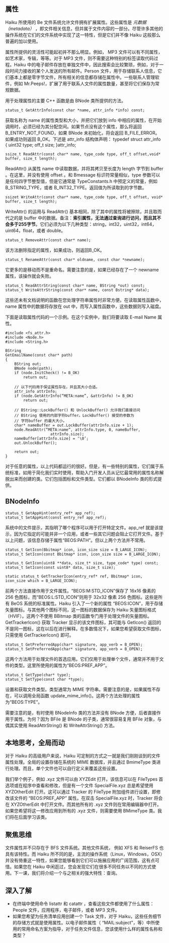## 属性

Haiku 所使用的 Be 文件系统允许文件拥有扩展属性。这些属性是 *元数据（metadata）* ，即文件相关信息，但并属于文件内容的一部分。尽管许多其他的操作系统在它们的文件系统中实现了这一特性，但是它们并不像 Haiku 这般那么普遍的加以使用。

属性所提供的灵活性可能起初并不那么明显。例如， MP3 文件可以有不同属性，如艺术家，专辑，等等。对于 MP3 文件，则不需要这种特别的标签读取代码过程。Haiku 中的电子邮件存放在单独文件中，因此搜索会比较繁琐，例如，对于一段时间力接收的某个人发送的所有邮件。Person 文件，用于存储联系人信息，它们基本上都是零字节文件，所有相关的信息都存储在属性中。一些联系人管理软件，例如 Mr.Peeps!，扩展了用于联系人文件的属性数量，甚至将它们保存为常规数据。

用于处理属性的主要 C++ 函数是由 BNode 类所提供的方法。

	status_t GetAttrInfo(const char *name, attr_info *info) const;
获取名称为 name 的属性类型和大小，并把它们放到 info 中相应的属性，在开始调用时，必须已经为其分配空间。如果节点没有这个属性，那么将返回 B_ENTRY_NOT_FOUND，如果 BNode 未初始化，将会返回 B_FILE_ERROR。如果成功则返回 B_OK。下述是 attr_info 结构体声明：
	typedef struct attr_info
	{
		uint32	type;
		off_t	size;
	}attr_info;

	ssize_t ReadAttr(const char* name, type_code type, off_t offset,void* buffer, size_t length);
ReadAttr() 从属性 name 中读取数据，并将其拷贝至长度为 length 字节到 buffer 。在这里，并没有使用 offset 。和 Bmessage 标识符常量相似，type 参数可以是任何四字节整型值，但是它通常是 TypeConstants.h 中预定义的常量，例如 B_STRING_TYPE，或者 B_INT32_TYPE。返回值为所读取到的字节数。

	ssizet WriteAttr(const char* name, type_code type, off_t offset, void* buffer, size_t length);
WriteAttr() 的运用与 ReadAttr() 基本相同，除了其中的属性将被擦除，并且取而代之的是 buffer 中的数据。备注：<strong>索引属性，无法通过查询进行访问，而且其不会多于255字节</strong>。它们必须为以下几种类型：string，int32，uint32，int64，uint64，float，或者 double。

	status_t RemoveAttr(const char* name);
该方法删除指定的属性，如果成功，则返回B_OK。

	status_t RenameAttr(const char* oldname, const char *newname);
它更多的是移动而不是重命名。需要注意的是，如果已经存在了一个 newname 属性，该操作就会失败。

	status_t ReadAttrString(const char* name, BString *out) const;
	status_t WriteAttrString(const char* name, const Bstring* data);
这些还未有文档说明的函数在您处理字符串属性时非常方便。在读取属性函数中，name 属性中的数据将存放在 out 中，而写入属性函数中，这些数据则写入磁盘。

下面是读取属性代码的一个示例。在这个实例中，我们将要读取 E-mail Name 属性。

	#include <fs_attr.h>
	#include <Node.h>
	#include <String.h>

	BString
	GetEmailName(const char* path)
	{
		BString out;
		BNode node(path);
		if (node.InitCheck() != B_OK)
			return out;

		// 以下代码用于保证属性存在，并且其大小合适。
		attr_info attrInfo;
		if (node.GetAttrInfo(“META:name”, &attrInfo) != B_OK)
			return out;

		// BString::LockBuffer() 和 UnlockBuffer() 允许我们直接访问
		// BString 使用的内部字符buffer。LockBuffer() 接受的参数为
		// 字符buffer 的最大大小。
		char* nameBuffer = out.LockBuffer(attrInfo.size + 1);
		node.ReadAttr(“META:name”, attrInfo.type, 0, nameBuffer,
						attrInfo.size);
		nameBuffer[attrInfo.size] = ‘\0’;
		out.UnlockBuffer();

		return out;
	}

对于任意的属性，以上代码都运行的很好。但是，有一些特别的属性，它们属于系统标准，如用于简化我们实时使用，帮助入门开发人员从记忆最常用的属性名称解脱出来而创建的类。它们包括图标和文件类型。它们都以 BNodeInfo 类的形式提供。

## BNodeInfo

	status_t GetAppHint(entry_ref* app_ref);
	status_t SetAppHint(const entry_ref app_ref);
系统中的文件提示，其指明了哪个程序可以用于打开特定文件。app_ref 就是该提示，因为它指定的可能并非一个应用，或者一些其它问题会阻止它打开文件。基于以上问题，该信息存储于属性“BEOS:PATH”。但以上两个方法并不常用。

	status_t GetIcon(Bbitmap* icon, icon_size size = B_LARGE_ICON);
	status_t SetIcon(const Bbitmap* icon, icon_size size = B_LARGE_ICON);

	status_t GetIcon(uint8 **data, size_t* size, type_code* type) const;
	status_t SetIcon(const uint8* data, size_t size);

	static status_t GetTrackerIcon(entry_ref* ref, Bbitmap* icon, icon_size which = B_LARGE_ICON);
前两个方法直接作用于文件属性。“BEOS:M:STD_ICON”保存了 16x16 像素的 256 色图标，而“BEOS:L:STD_ICON”则用于 32x32 像素 256 色图标。这些是所有 BeOS 系统的标准属性。Haiku 引入了一个新的属性 “BEOS:ICON”，用于存储矢量图标。与其他两个图标不同，这一图标的数据保存为 Haiku 矢量图标格式（HVIF）。这两个不使用 BBitmap 类的函数专门用于处理文件的矢量图标。GetTrackerIcon() 获取 Tracker 显示的该文件图标，其可能与 GetIcon() 返回的不是同一图标，这在以后在进行解释。在多数情况下，如果您希望获取文件图标，只需使用 GetTrackerIcon() 即可。

	status_t GetPreferredApp(char* signature, app_verb = B_OPEN);
	status_t SetPreferredApp(char* signature, app_verb = B_OPEN);
这两个方法用于处理文件的首选应用。它们仅用于处理单个文件，通常并不用于文件的类型。这里所使用的属性为“BEOS:PREF_APP”。

	status_t GetType(char* type);
	status_t SetType(const char *type);
设置和获取文件类型。类型通常为 MIME 字符串。需要注意的是，如果属性不存在，可以调用全局函数 update_mime_info()。这两个方法处理的属性为“BEOS:TYPE”。

需要注意的是，有时使用 BNodeInfo 类的方法并没有 BNode 方便，后者直接作用于属性。为何？因为 BFile 是 BNode 的子类，通常很容易复用 BFile 对象，与偶其实使用 ReadAttrString() 和 WriteAttrString() 方法。


## 本地思考，全局而动

对于 Haiku 的高级用户来说，Haiku 可定制的方式之一就是我们刚刚谈到的文件属性处理。全局的设置存储在系统的 MIME 数据库，并且通过 BmimeType 类进行处理。而且，单个文件也可以自行定义来覆盖这些设置。

我们举个例子，例如 .xyz 文件可以由 XYZEdit 打开。该信息可以在 FileTypes 首选项或在程序中查看和修改，但是有一个文件 SpecialFile.xyz 总是希望使用 XYZOtherEdit 打开。这可以通过 Tracker 的 FileType 附加组件进行设置，即修改该文件的 “BEOS:PREF_APP” 属性。在双击 SpecialFile.xyz 时，Tracker 将会在 XYZOtherEdit 中打开文件。而其他所有的 .xyz 文件则在常用编辑器中打开。如果您希望将这一修改应用到所有的 .xyz 文件，则需要使用 BMimeType 类。我们将在后面学习该类。

## 聚焦思维

文件属性并不只存在于 BFS 文件系统。其他文件系统， 例如 XFS 和 ReiserFS 也具有该特性。而 Haiku 所不同的是，主流的操作系统（Linux，Windows，OSX）并没有倚重这一特性，如果您能够看到它们可以施展应用的广阔范围，这有点可惜。如果您在 Haiku 中闲逛过，您会发现它们在很多不同任务以不同的方式使用。下一课，我们将介绍一个与之相关的强大特性：查询。

## 深入了解

* 在终端中使用命令 listattr 和 catattr ，查看这些文件都使用了什么属性：People 文件，应用程序，电子邮件，或者 MP3 文件。
* 如果您希望为任务清单应用创建一个 Task 文件，对于 Haiku，这些任务细节的存储方式就是使用属性。以电子邮件属性（ “MAIL:subject”，等）中所使用的常用命名方案为指导，对于任务文件信息，您该使用什么样的属性名称和类型？

